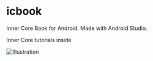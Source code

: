 # icbook
Inner Core Book for Android.
Made with Android Studio.

Inner Core tutorials inside


![Illustration](https://github.com/yorrdt/inner-core-book/blob/master/icb-scr.jpg)
